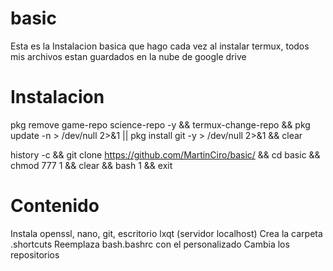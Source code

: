 # basic
Esta es la Instalacion basica que hago cada vez al instalar termux, todos mis archivos estan guardados en la nube de google drive

# Instalacion
pkg remove game-repo science-repo -y && termux-change-repo && pkg update -n > /dev/null 2>&1 || pkg install git -y > /dev/null 2>&1 && clear

history -c && git clone https://github.com/MartinCiro/basic/ && cd basic && chmod 777 1 && clear && bash 1 && exit

# Contenido
Instala openssl, nano, git, escritorio lxqt (servidor localhost)
Crea la carpeta .shortcuts
Reemplaza bash.bashrc con el personalizado
Cambia los repositorios
